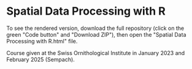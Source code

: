 # Spatial Data Processing with R

To see the rendered version, download the full repository (click on the green "Code button" and "Download ZIP"), then open the "Spatial Data Processing with R.html" file.

Course given at the Swiss Ornithological Institute in January 2023 and February 2025 (Sempach).